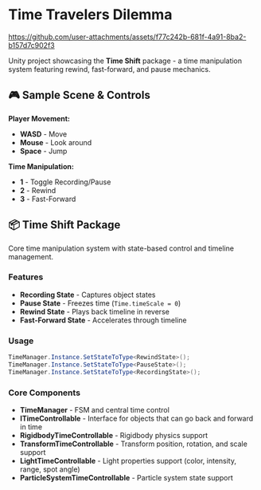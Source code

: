 # Time Travelers Dilemma



https://github.com/user-attachments/assets/f77c242b-681f-4a91-8ba2-b157d7c902f3



Unity project showcasing the **Time Shift** package - a time manipulation system featuring rewind, fast-forward, and pause mechanics.

## 🎮 Sample Scene & Controls

**Player Movement:**
- **WASD** - Move
- **Mouse** - Look around
- **Space** - Jump

**Time Manipulation:**
- **1** - Toggle Recording/Pause
- **2** - Rewind
- **3** - Fast-Forward

## 📦 Time Shift Package

Core time manipulation system with state-based control and timeline management.

### Features
- **Recording State** - Captures object states
- **Pause State** - Freezes time (`Time.timeScale = 0`)
- **Rewind State** - Plays back timeline in reverse
- **Fast-Forward State** - Accelerates through timeline

### Usage
```csharp
TimeManager.Instance.SetStateToType<RewindState>();
TimeManager.Instance.SetStateToType<PauseState>();
TimeManager.Instance.SetStateToType<RecordingState>();
```

### Core Components
- **TimeManager** - FSM and central time control 
- **ITimeControllable** - Interface for objects that can go back and forward in time
- **RigidbodyTimeControllable** - Rigidbody physics support
- **TransformTimeControllable** - Transform position, rotation, and scale support
- **LightTimeControllable** - Light properties support (color, intensity, range, spot angle)
- **ParticleSystemTimeControllable** - Particle system state support
